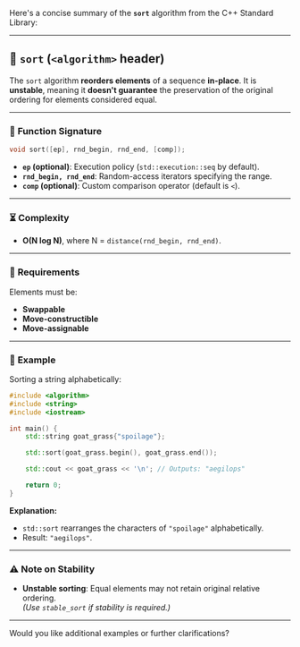 Here's a concise summary of the **`sort`** algorithm from the C++ Standard Library:

---

## 🔗 **`sort`** (`<algorithm>` header)

The `sort` algorithm **reorders elements** of a sequence **in-place**. It is **unstable**, meaning it **doesn't guarantee** the preservation of the original ordering for elements considered equal.

---

### 📌 **Function Signature**

```cpp
void sort([ep], rnd_begin, rnd_end, [comp]);
```

- **`ep` (optional)**: Execution policy (`std::execution::seq` by default).
- **`rnd_begin, rnd_end`**: Random-access iterators specifying the range.
- **`comp` (optional)**: Custom comparison operator (default is `<`).

---

### ⏳ **Complexity**

- **O(N log N)**, where N = `distance(rnd_begin, rnd_end)`.

---

### 🔑 **Requirements**

Elements must be:

- **Swappable**
- **Move-constructible**
- **Move-assignable**

---

### 🧪 **Example**

Sorting a string alphabetically:

```cpp
#include <algorithm>
#include <string>
#include <iostream>

int main() {
    std::string goat_grass{"spoilage"};

    std::sort(goat_grass.begin(), goat_grass.end());

    std::cout << goat_grass << '\n'; // Outputs: "aegilops"

    return 0;
}
```

**Explanation:**  
- `std::sort` rearranges the characters of `"spoilage"` alphabetically.
- Result: `"aegilops"`.

---

### ⚠️ **Note on Stability**

- **Unstable sorting**: Equal elements may not retain original relative ordering.  
  *(Use `stable_sort` if stability is required.)*

---

Would you like additional examples or further clarifications?